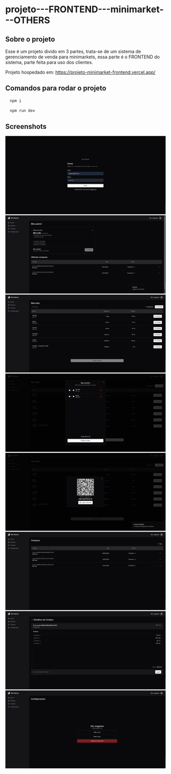 # projeto---FRONTEND---minimarket---OTHERS

## Sobre o projeto
Esse é um projeto divido em 3 partes, trata-se de um sistema de gerenciamento de venda para minimarkets, essa parte é o FRONTEND do sistema, parte feita para uso dos clientes.

Projeto hospedado em: https://projeto-minimarket-frontend.vercel.app/

## Comandos para rodar o projeto

```bash
  npm i
```
```bash
  npm run dev
```

## Screenshots
![App Screenshot](/public/picture_01.png)
![App Screenshot](/public/picture_02.png)
![App Screenshot](/public/picture_03.png)
![App Screenshot](/public/picture_04.png)
![App Screenshot](/public/picture_05.png)
![App Screenshot](/public/picture_06.png)
![App Screenshot](/public/picture_07.png)
![App Screenshot](/public/picture_08.png)